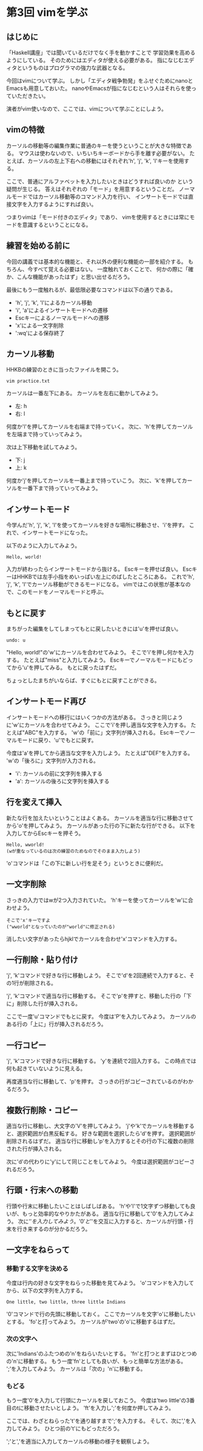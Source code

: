 第3回 vimを学ぶ
===============

はじめに
--------

「Haskell講座」では聞いているだけでなく手を動かすことで
学習効果を高めるようにしている。
そのためにはエディタが使える必要がある。
指になじむエディタというものはプログラマの強力な武器となる。

今回はvimについて学ぶ。
しかし「エディタ戦争勃発」をふせぐためにnanoとEmacsも用意しておいた。
nanoやEmacsが指になじむという人はそれらを使っていただきたい。

演者がvim使いなので、ここでは、vimについて学ぶことにしよう。

vimの特徴
---------

カーソルの移動等の編集作業に普通のキーを使うということが大きな特徴である。
マウスは使わないので、いちいちキーボードから手を離す必要がない。
たとえば、カーソルの左上下右への移動にはそれぞれ'h', 'j', 'k', 'l'キーを使用する。

ここで、普通にアルファベットを入力したいときはどうすれば良いのか
という疑問が生じる。
答えはそれぞれの「モード」を用意するということだ。
ノーマルモードではカーソル移動等のコマンド入力を行い、
インサートモードでは直接文字を入力するようにすれば良い。

つまりvimは「モード付きのエディタ」であり、
vimを使用するときには常にモードを意識するということになる。

練習を始める前に
----------------

今回の講義では基本的な機能と、それ以外の便利な機能の一部を紹介する。
もちろん、今すべて覚える必要はない。
一度触れておくことで、
何かの際に「確か、こんな機能があったはず」と思い出せるだろう。

最後にもう一度触れるが、最低限必要なコマンドは以下の通りである。

* 'h', 'j', 'k', 'l'によるカーソル移動
* 'i', 'a'によるインサートモードへの遷移
* Escキーによるノーマルモードへの遷移
* 'x'による一文字削除
* ':wq'による保存終了

カーソル移動
------------

HHKBの練習のときに当ったファイルを開こう。

    vim practice.txt

カーソルは一番左下にある。
カーソルを左右に動かしてみよう。

* 左: h
* 右: l

何度か'l'を押してカーソルを右端まで持っていく。
次に、'h'を押してカーソルを左端まで持っていってみよう。

次は上下移動を試してみよう。

* 下: j
* 上: k

何度か'j'を押してカーソルを一番上まで持っていこう。
次に、'k'を押してカーソルを一番下まで持っていってみよう。

インサートモード
----------------

今学んだ'h', 'j', 'k', 'l'を使ってカーソルを好きな場所に移動させ、'i'を押す。
これで、インサートモードになった。

以下のように入力してみよう。

    Hello, world!

入力が終わったらインサートモードから抜ける。
Escキーを押せば良い。
EscキーはHHKBでは左手小指をめいっぱい左上にのばしたところにある。
これで'h', 'j', 'k', 'l'でカーソル移動ができるモードになる。
vimではこの状態が基本なので、このモードをノーマルモードと呼ぶ。

もとに戻す
----------

まちがった編集をしてしまってもとに戻したいときには'u'を押せば良い。

    undo: u

"Hello, world!"の'w'にカーソルを合わせてみよう。
そこで'i'を押し何かを入力する。
たとえば"miss"と入力してみよう。
Escキーでノーマルモードにもどってから'u'を押してみる。
もとに戻ったはずだ。

ちょっとしたまちがいならば、すぐにもとに戻すことができる。

インサートモード再び
--------------------

インサートモードへの移行にはいくつかの方法がある。
さっきと同じように'w'にカーソルを合わせてみよう。
ここで'i'を押し適当な文字を入力する。
たとえば"ABC"を入力する。
'w'の「前に」文字列が挿入される。
Escキーでノーマルモードに戻り、'u'でもとに戻す。

今度は'a'を押してから適当な文字を入力しよう。
たとえば"DEF"を入力する。
'w'の「後ろに」文字列が入力される。

* 'i': カーソルの前に文字列を挿入する
* 'a': カーソルの後ろに文字列を挿入する

行を変えて挿入
--------------

新たな行を加えたいということはよくある。
カーソルを適当な行に移動させてから'o'を押してみよう。
カーソルがあった行の下に新たな行ができる。
以下を入力してからEscキーを押そう。

    Hello, wworld!
    (wが重なっているのは次の練習のためなのでそのまま入力しよう)

'o'コマンドは「この下に新しい行を足そう」というときに便利だ。

一文字削除
----------

さっきの入力ではwが2つ入力されていた。
'h'キーを使ってカーソルを'w'に合わせよう。

    そこで'x'キーですよ
    ("wworld"となっていたのが"world"に修正される)

消したい文字があったらhjklでカーソルを合わせ'x'コマンドを入力する。

一行削除・貼り付け
------------------

'j', 'k'コマンドで好きな行に移動しよう。
そこで'd'を2回連続で入力すると、その1行が削除される。

'j', 'k'コマンドで適当な行に移動する。
そこで'p'を押すと、移動した行の「下に」削除した行が挿入される。

ここで一度'u'コマンドでもとに戻す。
今度は'P'を入力してみよう。
カーソルのある行の「上に」行が挿入されるだろう。

一行コピー
----------

'j', 'k'コマンドで好きな行に移動する。
'y'を連続で2回入力する。
この時点では何も起きていないように見える。

再度適当な行に移動して、'p'を押す。
さっきの行がコピーされているのがわかるだろう。

複数行削除・コピー
------------------

適当な行に移動し、大文字の'V'を押してみよう。
'j'や'k'でカーソルを移動すると、選択範囲が白黒反転する。
好きな範囲を選択したら'd'を押す。
選択範囲が削除されるはずだ。
適当な行に移動し'p'を入力するとその行の下に複数の削除された行が挿入される。

次に'd'の代わりに'y'にして同じことをしてみよう。
今度は選択範囲がコピーされるだろう。

行頭・行末への移動
------------------

行頭や行末に移動したいことはしばしばある。
'h'や'l'で1文字ずつ移動しても良いが、もっと効率的なやりかたがある。
適当な行に移動して'0'を入力してみよう。
次に'$'を入力してみよう。
'0'と'$'を交互に入力すると、カーソルが行頭・行末を行き来するのが分かるだろう。

一文字をねらって
----------------

### 移動する文字を決める

今度は行内の好きな文字をねらった移動を見てみよう。
'o'コマンドを入力してから、以下の文字列を入力する。

    One little, two little, three little Indians

'0'コマンドで行の先頭に移動しておく。
ここでカーソルを文字'o'に移動したいとする。
'fo'と打ってみよう。
カーソルが'two'の'o'に移動するはずだ。

### 次の文字へ

次に'Indians'のふたつめの'n'をねらいたいとする。
'fn'と打つとまずはひとつめの'n'に移動する。
もう一度'fn'としても良いが、もっと簡単な方法がある。
';'を入力してみよう。
カーソルは「次の」'n'に移動する。

### もどる

もう一度'0'を入力して行頭にカーソルを戻しておこう。
今度は'two little'の3番目のtに移動させたいとしよう。
'ft'を入力し';'を何度か押してみよう。

ここでは、わざとねらった't'を通り越すまで';'を入力する。
そして、次に','を入力してみよう。
ひとつ前の't'にもどっただろう。

';'と','を適当に入力してカーソルの移動の様子を観察しよう。
